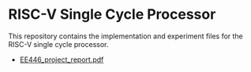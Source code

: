 # RISC-V Single Cycle Processor

This repository contains the implementation and experiment files for the RISC-V single cycle processor.
- [EE446_project_report.pdf](./EE446_2518561_2574747_code/EE446_project_report.pdf)
